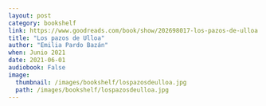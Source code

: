 ```yaml
---
layout: post
category: bookshelf
link: https://www.goodreads.com/book/show/202698017-los-pazos-de-ulloa
title: "Los pazos de Ulloa"
author: "Emilia Pardo Bazán"
when: Junio 2021
date: 2021-06-01
audiobook: False
image:
  thumbnail: /images/bookshelf/lospazosdeulloa.jpg
  path: /images/bookshelf/lospazosdeulloa.jpg
---
```


